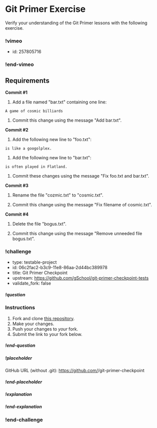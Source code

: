 # Git Primer Exercise

Verify your understanding of the Git Primer lessons with the
following exercise.

### !vimeo
* id: 257805716
### !end-vimeo

## Requirements

**Commit #1**

1. Add a file named "bar.txt" containing one line:

  ```
  A game of cosmic billiards
  ```

1. Commit this change using the message "Add bar.txt".

**Commit #2**

1. Add the following new line to "foo.txt":

  ```
  is like a googolplex.
  ```

1. Add the following new line to "bar.txt":

  ```
  is often played in Flatland.
  ```

1. Commit these changes using the message "Fix foo.txt and bar.txt".

**Commit #3**

1. Rename the file "cozmic.txt" to "cosmic.txt".

1. Commit this change using the message "Fix filename of cosmic.txt".

**Commit #4**

1. Delete the file "bogus.txt".

1. Commit this change using the message "Remove unneeded file bogus.txt".


### !challenge

* type: testable-project
* id: 06c2fac2-b3c9-11e8-86aa-2d44bc389978
* title: Git Primer Checkpoint
* upstream: https://github.com/gSchool/git-primer-checkpoint-tests
* validate_fork: false

##### !question
### Instructions

1. Fork and clone [this repository](https://github.com/gSchool/git-primer-checkpoint).
1. Make your changes.
1. Push your changes to _your_ fork.
1. Submit the link to your fork below.

##### !end-question

##### !placeholder
GitHub URL (without .git): https://github.com/<your-username>/git-primer-checkpoint
##### !end-placeholder

##### !explanation
##### !end-explanation

### !end-challenge

